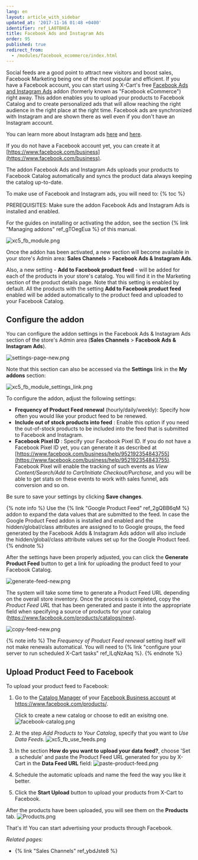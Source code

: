 ```yaml
---
lang: en
layout: article_with_sidebar
updated_at: '2017-11-16 01:48 +0400'
identifier: ref_LA0TBHEA
title: Facebook Ads and Instagram Ads
order: 95
published: true
redirect_from:
  - /modules/facebook_ecommerce/index.html
---
```


Social feeds are a good point to attract new visitors and boost sales, Facebook Marketing being one of the most popular and efficient. If you have a Facebook account, you can start using X-Cart's free [Facebook Ads and Instagram Ads](https://market.x-cart.com/addons/facebook-e-commerce.html) addon (formerly known as "Facebook eCommerce") right away. This addon enables you to upload your products to Facebook Catalog and to create personalized ads that will allow reaching the right audience in the right place at the right time. Facebook ads are synchronized with Instagram and are shown there as well even if you don't have an Instagram account.

You can learn more about Instagram ads [here](https://www.facebook.com/business/help/1634705703469129?helpref=faq_content) and [here](https://www.facebook.com/business/help/1513393428972189?helpref=faq_content). 

If you do not have a Facebook account yet, you can create it at [https://www.facebook.com/business](https://www.facebook.com/business).

The addon Facebook Ads and Instagram Ads uploads your products to Facebook Catalog automatically and syncs the product data always keeping the catalog up-to-date. 

To make use of Facebook and Instagram ads, you will need to:
{% toc %}

PREREQUISITES: Make sure the addon Facebook Ads and Instagram Ads is installed and enabled.

For the guides on installing or activating the addon, see the section {% link "Managing addons" ref_gTOegEua %} of this manual.
  
  ![xc5_fb_module.png]({{site.baseurl}}/attachments/ref_LA0TBHEA/xc5_fb_module.png)
  
Once the addon has been activated, a new section will become available in your store's Admin area: **Sales Channels** > **Facebook Ads & Instagram Ads**. 

Also, a new setting - **Add to Facebook product feed** - will be added for each of the products in your store's catalog. You will find it in the Marketing section of the product details page. Note that this setting is enabled by default. All the products with the setting **Add to Facebook product feed** enabled will be added automatically to the product feed and uploaded to your Facebook Catalog.

## Configure the addon 

  You can configure the addon settings in the Facebook Ads & Instagram Ads section of the store's Admin area (**Sales Channels** > **Facebook Ads & Instagram Ads**). 
  
  ![settings-page-new.png]({{site.baseurl}}/attachments/ref_LA0TBHEA/settings-page-new.png)
  
  Note that this section can also be accessed via the **Settings** link in the **My addons** section:
  
  ![xc5_fb_module_settings_link.png]({{site.baseurl}}/attachments/ref_LA0TBHEA/xc5_fb_module_settings_link.png)
  
  To configure the addon, adjust the following settings:
  
  * **Frequency of Product Feed renewal** (hourly/daily/weekly): Specify how often you would like your product feed to be renewed. 
  * **Include out of stock products into feed** : Enable this option if you need the out-of-stock products to be included into the feed that is submitted to Facebook and Instagram.
  * **Facebook Pixel ID** : Specify your Facebook Pixel ID. If you do not have a Facebook Pixel ID yet, you can generate it as described at [https://www.facebook.com/business/help/952192354843755](https://www.facebook.com/business/help/952192354843755). Facebook Pixel will enable the tracking of such events as _View Content/Search/Add to Cart/Initiate Checkout/Purchase_, and you will be able to get stats on these events to work with sales funnel, ads conversion and so on.
  
  Be sure to save your settings by clicking **Save changes**.
  
  {% note info %}
  Use the {% link "Google Product Feed" ref_2gQBB6qM %} addon to expand the data values that are submitted to the feed. In case the Google Product Feed addon is installed and enabled and the hidden/global/class attributes are assigned to to Google groups, the feed generated by the Facebook Adds & Instagram Ads addon will also include the hidden/global/class attribute values set up for the Google Product feed.
  {% endnote %}
  
  After the settings have been properly adjusted, you can click the **Generate Product Feed** button to get a link for uploading the product feed to your Facebook Catalog.
  
  ![generate-feed-new.png]({{site.baseurl}}/attachments/ref_LA0TBHEA/generate-feed-new.png)
  
  The system will take some time to generate a Product Feed URL depending on the overall store inventory. Once the process is completed, copy the _Product Feed URL_ that has been generated and paste it into the appropriate field when specifying a source of products for your catalog (https://www.facebook.com/products/catalogs/new).
  
  ![copy-feed-new.png]({{site.baseurl}}/attachments/ref_LA0TBHEA/copy-feed-new.png)
  
  {% note info %}
  The _Frequency of Product Feed renewal_ setting itself will not make renewals automatical. You will need to {% link "configure your server to run scheduled X-Cart tasks" ref_lLqNzAaq %}.
  {% endnote %}
  
## Upload Product Feed to Facebook
  
  To upload your product feed to Facebook:
  
   1. Go to the [Catalog Manager](https://www.facebook.com/business/help/1659534074121655) of your [Facebook Business account](https://business.facebook.com/overview/) at https://www.facebook.com/products/.
   
      Click to create a new catalog or choose to edit an exisitng one. 
      ![facebook-catalog.png]({{site.baseurl}}/attachments/ref_LA0TBHEA/facebook-catalog.png)
  
   2. At the step _Add Products to Your Catalog_, specify that you want to _Use Data Feeds_. 
      ![xc5_fb_use_feeds.png]({{site.baseurl}}/attachments/ref_LA0TBHEA/xc5_fb_use_feeds.png)

   3. In the section  **How do you want to upload your data feed?**, choose 'Set a schedule' and paste the Product Feed URL generated for you by X-Cart in the **Data Feed URL** field:
      ![paste-product-feed.png]({{site.baseurl}}/attachments/ref_LA0TBHEA/paste-product-feed.png)
  
   4. Schedule the automatic uploads and name the feed the way you like it better. 
   
   5. Click the **Start Upload** button to upload your products from X-Cart to Facebook.
  
After the products have been uploaded, you will see them on the **Products** tab.
      ![Products.png]({{site.baseurl}}/attachments/ref_LA0TBHEA/Products.png)
  
That's it! You can start advertising your products through Facebook.

_Related pages:_

   * {% link "Sales Channels" ref_ybdJste8 %}
